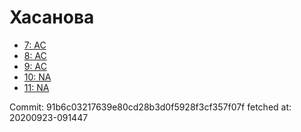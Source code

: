 # Хасанова
- [7: AC](7.md)
- [8: AC](8.md)
- [9: AC](9.md)
- [10: NA](10.md)
- [11: NA](11.md)

Commit: 91b6c03217639e80cd28b3d0f5928f3cf357f07f
 fetched at: 20200923-091447
